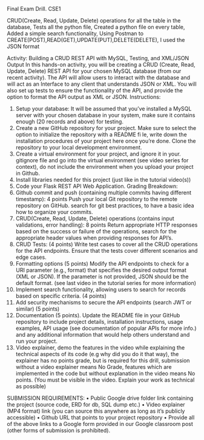 Final Exam Drill. CSE1

CRUD(Create, Read, Update, Delete) operations for all the table in the database,
Tests all the python file,
Created a python file on every table,
Added a simple search functionality,
Using Postman to CREATE(POST),READ(GET),UPDATE(PUT),DELETE(DELETE),
I used the JSON format

Activity: Building a CRUD REST API with MySQL, Testing, and XML/JSON Output
In this hands-on activity, you will be creating a CRUD (Create, Read, Update, Delete) REST API for your chosen MySQL database (from
our recent activity). The API will allow users to interact with the database and will act as an Interface to any  client that understands
JSON or XML. You will also set up tests to ensure the functionality of the API, and provide the option to format the API output as XML
or JSON.
Instructions:
1. Setup your database: It will be assumed that you’ve installed a MySQL server with your chosen database in your system, make
sure it contains enough (20 records and above) for testing.
2. Create a new GitHub repository for your project. Make sure to select the option to initialize the repository with a README fi le,
write down the installation procedures of your project here once you’re done. Clone the repository to your local development
environment.
3. Create a virtual environment for your project, and ignore it in your. gitignore file and go into the virtual environment (see video
series for context), do not include the environment when you upload your project in Github.
4. Install libraries needed for this project (just like in the tutorial video(s))
5. Code your Flask REST API Web Application.
Grading Breakdown:
1. Github commit and push (containing multiple commits having different timestamp): 4 points
Push your local Git repository to the remote repository on GitHub. search for git best practices, to have a basic idea how
to organize your commits.
2. CRUD(Create, Read, Update, Delete) operations (contains input validations, error handling): 8 points
Return appropriate HTTP responses based on the success or failure of the operations, search for the appropriate header
values when providing responses for API’s.
3. CRUD Tests: (4 points)
Write test cases to cover all the CRUD operations for the API endpoints. Ensure that the tests cover different scenarios
and edge cases.
4. Formatting options (5 points)
Modify the API endpoints to check for a URI parameter (e.g., format) that specifies the desired output format (XML or
JSON). If the parameter is not provided, JSON should be the default format. (see last video in the tutorial series for more
information)
5. Implement search functionality, allowing users to search for records based on specific criteria. (4 points)
6. Add security mechanisms to secure the API endpoints (search JWT or similar) (5 points)
7. Documentation (5 points). Update the README file in your GitHub repository to include project details, installation
instructions, usage examples, API usage (see documentation of popular APIs for more info.) and any additional
information that would help others understand and run your project.
8. Video explainer, demo the features in the video while explaining the technical aspects of its code (e.g why did you do it
that way), the explainer has no points grade, but is required for this drill, submission without a video explainer means
No Grade, features which are implemented in the code but without explanation in the video means No points. (You must
be visible in the video. Explain your work as technical as possible)

SUBMISSION REQUIREMENTS:
• Public Google drive folder link containing the project (source code, ERD for db, SQL dump etc.)
• Video explainer (MP4 format) link (you can source this anywhere as long as it’s publicly accessible)
• Github URL that points to your project repository
• Provide all of the above links to a Google form provided in our Google classroom post (other forms of submission is
prohibited).
